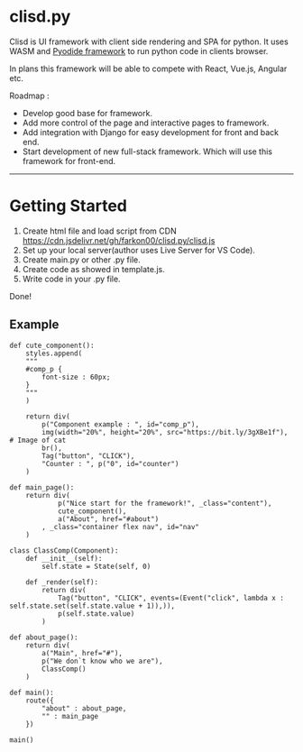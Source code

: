 # clisd.py
Clisd is UI framework with client side rendering and SPA for python. It uses WASM and [Pyodide framework](https://github.com/pyodide/pyodide) to run python code in clients browser.

In plans this framework will be able to compete with React, Vue.js, Angular etc.

Roadmap : 
* Develop good base for framework.
* Add more control of the page and interactive pages to framework.
* Add integration with Django for easy development for front and back end.
* Start development of new full-stack framework. Which will use this framework for front-end.
---
# Getting Started
1. Create html file and load script from CDN https://cdn.jsdelivr.net/gh/farkon00/clisd.py/clisd.js
2. Set up your local server(author uses Live Server for VS Code).
3. Create main.py or other .py file.
4. Create code as showed in template.js.
5. Write code in your .py file.

Done!

## Example
```
def cute_component():
    styles.append(
    """
    #comp_p {
        font-size : 60px;
    }
    """
    )

    return div(
        p("Component example : ", id="comp_p"),
        img(width="20%", height="20%", src="https://bit.ly/3gXBe1f"), # Image of cat
        br(), 
        Tag("button", "CLICK"),
        "Counter : ", p("0", id="counter")
    )

def main_page():
    return div(
            p("Nice start for the framework!", _class="content"),
            cute_component(),
            a("About", href="#about")
        , _class="container flex nav", id="nav"
    )

class ClassComp(Component):
    def __init__(self):
        self.state = State(self, 0)
    
    def _render(self):
        return div(
            Tag("button", "CLICK", events=(Event("click", lambda x : self.state.set(self.state.value + 1)),)),
            p(self.state.value)
        )

def about_page():
    return div(
        a("Main", href="#"),
        p("We don`t know who we are"),
        ClassComp()
    )

def main():
    route({
        "about" : about_page,
        "" : main_page
    })

main()
```
